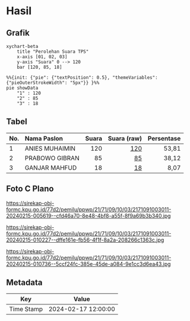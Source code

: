 # Hasil

## Grafik

```mermaid
xychart-beta
    title "Perolehan Suara TPS"
    x-axis [01, 02, 03]
    y-axis "Suara" 0 --> 120
    bar [120, 85, 18]
```

```mermaid
%%{init: {"pie": {"textPosition": 0.5}, "themeVariables": {"pieOuterStrokeWidth": "5px"}} }%%
pie showData
    "1" : 120
    "2" : 85
    "3" : 18
```

## Tabel

| No. | Nama Paslon    | Suara | Suara (raw) | Persentase |
|:--- |:-------------- | -----:| -----------:| ----------:|
| 1   | ANIES MUHAIMIN | 120   | [120][p-1]  | 53,81      |
| 2   | PRABOWO GIBRAN | 85    | [85][p-2]   | 38,12      |
| 3   | GANJAR MAHFUD  | 18    | [18][p-3]   | 8,07       |


[p-1]: https://github.com/gigit-pemilu/pemilu-2024-21-kepulauan-riau/blob/main/pilpres/hitung-suara/sub/21-kepulauan-riau/sub/71-kota-batam/sub/09-bengkong/sub/1003-sadai/sub/011-tps/sub/paslon-1.txt
[p-2]: https://github.com/gigit-pemilu/pemilu-2024-21-kepulauan-riau/blob/main/pilpres/hitung-suara/sub/21-kepulauan-riau/sub/71-kota-batam/sub/09-bengkong/sub/1003-sadai/sub/011-tps/sub/paslon-2.txt
[p-3]: https://github.com/gigit-pemilu/pemilu-2024-21-kepulauan-riau/blob/main/pilpres/hitung-suara/sub/21-kepulauan-riau/sub/71-kota-batam/sub/09-bengkong/sub/1003-sadai/sub/011-tps/sub/paslon-3.txt

## Foto C Plano

https://sirekap-obj-formc.kpu.go.id/77d2/pemilu/ppwp/21/71/09/10/03/2171091003011-20240215-005619--cfd46a70-8e48-4bf8-a55f-8f9a69b3b340.jpg

https://sirekap-obj-formc.kpu.go.id/77d2/pemilu/ppwp/21/71/09/10/03/2171091003011-20240215-010227--dffe161e-fb56-4f1f-8a2a-208266c1363c.jpg

https://sirekap-obj-formc.kpu.go.id/77d2/pemilu/ppwp/21/71/09/10/03/2171091003011-20240215-010736--5ccf24fc-385e-45de-a084-9e1cc3d6ea43.jpg


## Metadata

| Key        | Value               |
| ---------- | ------------------- |
| Time Stamp | 2024-02-17 12:00:00 |



